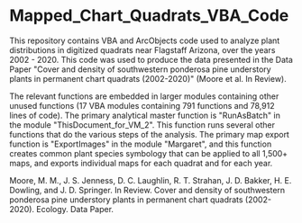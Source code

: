 # Mapped_Chart_Quadrats_VBA_Code
This repository contains VBA and ArcObjects code used to analyze plant distributions in digitized quadrats near Flagstaff Arizona, over the years 2002 - 2020.
This code was used to produce the data presented in the Data Paper "Cover and density of southwestern ponderosa pine understory plants in permanent chart quadrats (2002-2020)" (Moore et al. In Review).

The relevant functions are embedded in larger modules containing other unused functions (17 VBA modules containing 791 functions and 78,912 lines of code).  The primary analytical master function is "RunAsBatch" in the module "ThisDocument_for_VM_2".  This function runs several other functions that do the various steps of the analysis.  The primary map export function is "ExportImages" in the module "Margaret", and this function creates common plant species symbology that can be applied to all 1,500+ maps, and exports individual maps for each quadrat and for each year.

Moore, M. M., J. S. Jenness, D. C. Laughlin, R. T. Strahan, J. D. Bakker, H. E. Dowling, and J. D. Springer. In Review. Cover and density of southwestern ponderosa pine understory plants in permanent chart quadrats (2002-2020). Ecology. Data Paper.
